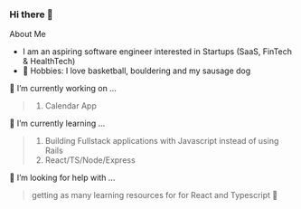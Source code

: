 ### Hi there 👋

About Me
- I am an aspiring software engineer interested in Startups (SaaS, FinTech & HealthTech)
- 🏀 Hobbies: I love basketball, bouldering and my sausage dog


🔭 I’m currently working on ...
  > 1. Calendar App


🌱 I’m currently learning ...
  > 1. Building Fullstack applications with Javascript instead of using Rails
  > 2. React/TS/Node/Express

🤔 I’m looking for help with ...
  > getting as many learning resources for for React and Typescript 🙂


